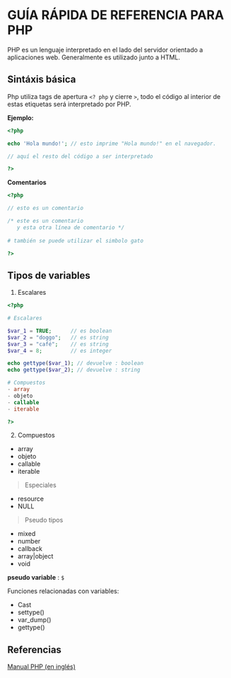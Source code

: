 # GUÍA RÁPIDA DE REFERENCIA PARA PHP

PHP es un lenguaje interpretado en el lado del servidor orientado a aplicaciones web. Generalmente es utilizado junto a HTML.

## Sintáxis básica

Php utiliza tags de apertura `<? php` y cierre `>`, todo el código al interior de estas etiquetas será interpretado por PHP.

**Ejemplo:**

```php
<?php

echo 'Hola mundo!'; // esto imprime "Hola mundo!" en el navegador.

// aquí el resto del código a ser interpretado

?>
```

**Comentarios**

```php
<?php

// esto es un comentario

/* este es un comentario
   y esta otra línea de comentario */
   
# también se puede utilizar el simbolo gato

?>
```

## Tipos de variables

1. Escalares

```php
<?php

# Escalares

$var_1 = TRUE;      // es boolean
$var_2 = "doggo";   // es string
$var_3 = "café";    // es string
$var_4 = 8;         // es integer

echo gettype($var_1); // devuelve : boolean
echo gettype($var_2); // devuelve : string

# Compuestos
- array
- objeto
- callable
- iterable

?>
```

2. Compuestos
- array
- objeto
- callable
- iterable

> Especiales
- resource
- NULL

> Pseudo tipos
- mixed
- number
- callback
- array|object
- void

**pseudo variable** : `$`

Funciones relacionadas con variables:

- Cast
- settype()
- var_dump()
- gettype()


## Referencias

[Manual PHP (en inglés)](https://www.php.net/manual/en/)


